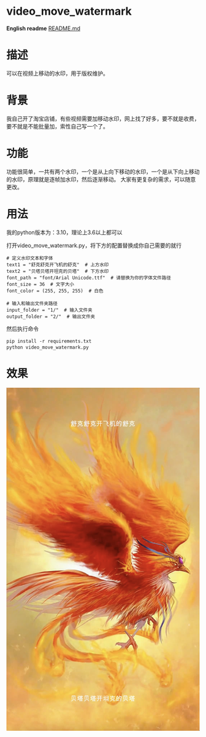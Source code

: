 #  video_move_watermark

**English readme** [README.md](README.md)

# 描述
可以在视频上移动的水印，用于版权维护。

# 背景
我自己开了淘宝店铺，有些视频需要加移动水印，网上找了好多，要不就是收费，要不就是不能批量加，索性自己写一个了。

# 功能
功能很简单，一共有两个水印，一个是从上向下移动的水印，一个是从下向上移动的水印，原理就是逐帧加水印，然后逐渐移动。
大家有更复杂的需求，可以随意更改。

# 用法
我的python版本为：3.10，理论上3.6以上都可以

打开video_move_watermark.py，将下方的配置替换成你自己需要的就行

```
# 定义水印文本和字体
text1 = "舒克舒克开飞机的舒克"  # 上方水印
text2 = "贝塔贝塔开坦克的贝塔"  # 下方水印
font_path = "font/Arial Unicode.ttf"  # 请替换为你的字体文件路径
font_size = 36  # 文字大小
font_color = (255, 255, 255)  # 白色

# 输入和输出文件夹路径
input_folder = "1/"  # 输入文件夹
output_folder = "2/"  # 输出文件夹
```

然后执行命令

```
pip install -r requirements.txt 
python video_move_watermark.py
```


# 效果

![demo](demo.png)
